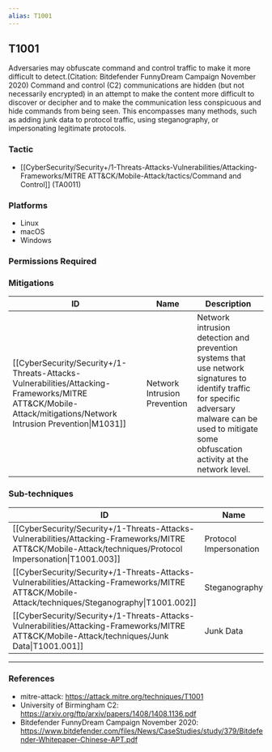 ```yaml
---
alias: T1001
---
```


## T1001

Adversaries may obfuscate command and control traffic to make it more difficult to detect.(Citation: Bitdefender FunnyDream Campaign November 2020) Command and control (C2) communications are hidden (but not necessarily encrypted) in an attempt to make the content more difficult to discover or decipher and to make the communication less conspicuous and hide commands from being seen. This encompasses many methods, such as adding junk data to protocol traffic, using steganography, or impersonating legitimate protocols. 


### Tactic
- [[CyberSecurity/Security+/1-Threats-Attacks-Vulnerabilities/Attacking-Frameworks/MITRE ATT&CK/Mobile-Attack/tactics/Command and Control]] (TA0011)

### Platforms
- Linux
- macOS
- Windows

### Permissions Required

### Mitigations

| ID | Name | Description |
| --- | --- | --- |
| [[CyberSecurity/Security+/1-Threats-Attacks-Vulnerabilities/Attacking-Frameworks/MITRE ATT&CK/Mobile-Attack/mitigations/Network Intrusion Prevention\|M1031]] | Network Intrusion Prevention | Network intrusion detection and prevention systems that use network signatures to identify traffic for specific adversary malware can be used to mitigate some obfuscation activity at the network level. |

### Sub-techniques

| ID | Name |
| --- | --- |
| [[CyberSecurity/Security+/1-Threats-Attacks-Vulnerabilities/Attacking-Frameworks/MITRE ATT&CK/Mobile-Attack/techniques/Protocol Impersonation\|T1001.003]] | Protocol Impersonation |
| [[CyberSecurity/Security+/1-Threats-Attacks-Vulnerabilities/Attacking-Frameworks/MITRE ATT&CK/Mobile-Attack/techniques/Steganography\|T1001.002]] | Steganography |
| [[CyberSecurity/Security+/1-Threats-Attacks-Vulnerabilities/Attacking-Frameworks/MITRE ATT&CK/Mobile-Attack/techniques/Junk Data\|T1001.001]] | Junk Data |


---
### References

- mitre-attack: https://attack.mitre.org/techniques/T1001
- University of Birmingham C2: https://arxiv.org/ftp/arxiv/papers/1408/1408.1136.pdf
- Bitdefender FunnyDream Campaign November 2020: https://www.bitdefender.com/files/News/CaseStudies/study/379/Bitdefender-Whitepaper-Chinese-APT.pdf
